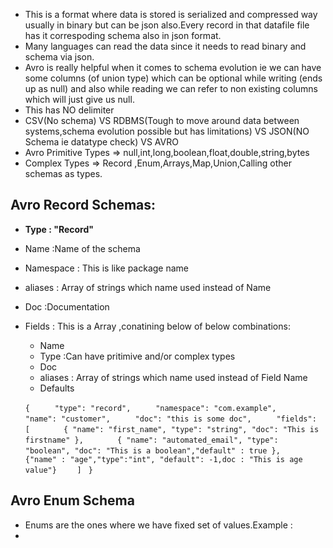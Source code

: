 * This is a format where data is stored is serialized and compressed way usually in binary but can be json also.Every record in that datafile file has it correspoding schema also in json format.
* Many languages can read the data since it needs to read binary and schema via json.
* Avro is really helpful when it comes to schema evolution ie we can have some columns \(of union type\) which can be optional while writing \(ends up as null\) and also while reading we can refer to non existing columns which will just give us null.
* This has NO delimiter
* CSV\(No schema\) VS RDBMS\(Tough to move around data between systems,schema evolution possible but has limitations\) VS JSON\(NO Schema ie datatype check\) VS AVRO
* Avro Primitive Types =&gt; null,int,long,boolean,float,double,string,bytes
* Complex Types =&gt; Record ,Enum,Arrays,Map,Union,Calling other schemas as types.

## Avro Record Schemas:

* **Type : "Record"**
* Name :Name of the schema
* Namespace : This is like package name
* aliases : Array of strings which name used instead of Name
* Doc :Documentation
* Fields : This is a Array ,conatining below of below combinations:

  * Name  
  * Type :Can have pritimive and/or complex types
  * Doc
  * aliases : Array of strings which name used instead of Field Name
  * Defaults

  `{`
  `     "type": "record",`
  `     "namespace": "com.example",`
  `     "name": "customer",`
  `     "doc": "this is some doc",`
  `     "fields": [`
  `       { "name": "first_name", "type": "string", "doc": "This is firstname" },`
  `       { "name": "automated_email", "type": "boolean", "doc": "This is a boolean","default" : true },`
  `       {"name" : "age","type":"int", "default": -1,doc : "This is age value"}`
  `     ]  `
  `}`

## Avro Enum Schema

* Enums are the ones where we have fixed set of values.Example :
* 
      



